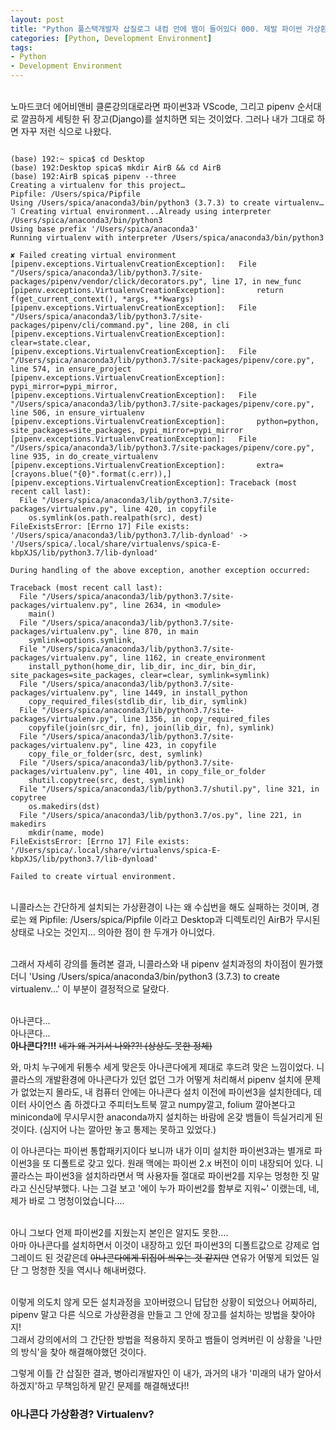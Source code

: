```yaml
---
layout: post
title: "Python 풀스택개발자 삽질로그 내컴 안에 뱀이 들어있다 000. 제발 파이썬 가상환경과 장고(Django) 좀 설치하게 해주세요"
categories: [Python, Development Environment]
tags: 
- Python
- Development Environment
---
```


<br>노마드코더 에어비앤비 클론강의대로라면 파이썬3과 VScode, 그리고 pipenv 순서대로 깔끔하게 세팅한 뒤 장고(Django)를 설치하면 되는 것이었다. 
그러나 내가 그대로 하면 자꾸 저런 식으로 나왔다.

~~~

(base) 192:~ spica$ cd Desktop
(base) 192:Desktop spica$ mkdir AirB && cd AirB
(base) 192:AirB spica$ pipenv --three
Creating a virtualenv for this project…
Pipfile: /Users/spica/Pipfile
Using /Users/spica/anaconda3/bin/python3 (3.7.3) to create virtualenv…
⠹ Creating virtual environment...Already using interpreter /Users/spica/anaconda3/bin/python3
Using base prefix '/Users/spica/anaconda3'
Running virtualenv with interpreter /Users/spica/anaconda3/bin/python3

✘ Failed creating virtual environment 
[pipenv.exceptions.VirtualenvCreationException]:   File "/Users/spica/anaconda3/lib/python3.7/site-packages/pipenv/vendor/click/decorators.py", line 17, in new_func
[pipenv.exceptions.VirtualenvCreationException]:       return f(get_current_context(), *args, **kwargs)
[pipenv.exceptions.VirtualenvCreationException]:   File "/Users/spica/anaconda3/lib/python3.7/site-packages/pipenv/cli/command.py", line 208, in cli
[pipenv.exceptions.VirtualenvCreationException]:       clear=state.clear,
[pipenv.exceptions.VirtualenvCreationException]:   File "/Users/spica/anaconda3/lib/python3.7/site-packages/pipenv/core.py", line 574, in ensure_project
[pipenv.exceptions.VirtualenvCreationException]:       pypi_mirror=pypi_mirror,
[pipenv.exceptions.VirtualenvCreationException]:   File "/Users/spica/anaconda3/lib/python3.7/site-packages/pipenv/core.py", line 506, in ensure_virtualenv
[pipenv.exceptions.VirtualenvCreationException]:       python=python, site_packages=site_packages, pypi_mirror=pypi_mirror
[pipenv.exceptions.VirtualenvCreationException]:   File "/Users/spica/anaconda3/lib/python3.7/site-packages/pipenv/core.py", line 935, in do_create_virtualenv
[pipenv.exceptions.VirtualenvCreationException]:       extra=[crayons.blue("{0}".format(c.err)),]
[pipenv.exceptions.VirtualenvCreationException]: Traceback (most recent call last):
  File "/Users/spica/anaconda3/lib/python3.7/site-packages/virtualenv.py", line 420, in copyfile
    os.symlink(os.path.realpath(src), dest)
FileExistsError: [Errno 17] File exists: '/Users/spica/anaconda3/lib/python3.7/lib-dynload' -> '/Users/spica/.local/share/virtualenvs/spica-E-kbpXJS/lib/python3.7/lib-dynload'

During handling of the above exception, another exception occurred:

Traceback (most recent call last):
  File "/Users/spica/anaconda3/lib/python3.7/site-packages/virtualenv.py", line 2634, in <module>
    main()
  File "/Users/spica/anaconda3/lib/python3.7/site-packages/virtualenv.py", line 870, in main
    symlink=options.symlink,
  File "/Users/spica/anaconda3/lib/python3.7/site-packages/virtualenv.py", line 1162, in create_environment
    install_python(home_dir, lib_dir, inc_dir, bin_dir, site_packages=site_packages, clear=clear, symlink=symlink)
  File "/Users/spica/anaconda3/lib/python3.7/site-packages/virtualenv.py", line 1449, in install_python
    copy_required_files(stdlib_dir, lib_dir, symlink)
  File "/Users/spica/anaconda3/lib/python3.7/site-packages/virtualenv.py", line 1356, in copy_required_files
    copyfile(join(src_dir, fn), join(lib_dir, fn), symlink)
  File "/Users/spica/anaconda3/lib/python3.7/site-packages/virtualenv.py", line 423, in copyfile
    copy_file_or_folder(src, dest, symlink)
  File "/Users/spica/anaconda3/lib/python3.7/site-packages/virtualenv.py", line 401, in copy_file_or_folder
    shutil.copytree(src, dest, symlink)
  File "/Users/spica/anaconda3/lib/python3.7/shutil.py", line 321, in copytree
    os.makedirs(dst)
  File "/Users/spica/anaconda3/lib/python3.7/os.py", line 221, in makedirs
    mkdir(name, mode)
FileExistsError: [Errno 17] File exists: '/Users/spica/.local/share/virtualenvs/spica-E-kbpXJS/lib/python3.7/lib-dynload'

Failed to create virtual environment.

~~~

<br>니콜라스는 간단하게 설치되는 가상환경이 나는 왜 수십번을 해도 실패하는 것이며, 경로는 왜 Pipfile: /Users/spica/Pipfile 이라고 Desktop과 디렉토리인 AirB가 무시된 상태로 나오는 것인지... 의아한 점이 한 두개가 아니었다.

<br>그래서 자세히 강의를 돌려본 결과, 니콜라스와 내 pipenv 설치과정의 차이점이 뭔가했더니 'Using /Users/spica/anaconda3/bin/python3 (3.7.3) to create virtualenv…' 이 부분이 결정적으로 달랐다.

<br>아나콘다...
<br>아나콘다...
<br> **아나콘다?!!!** ~~네가 왜 거기서 나와??! (상상도 못한 정체)~~ 

와, 마치 누구에게 뒤통수 세게 맞은듯 아나콘다에게 제대로 후드려 맞은 느낌이었다. 니콜라스의 개발환경에 아나콘다가 있던 없던 그가 어떻게 처리해서 pipenv 설치에 문제가 없었는지 몰라도, 내 컴퓨터 안에는 아나콘다 설치 이전에 파이썬3을 설치한데다, 데이터 사이언스 좀 하겠다고 주피터노트북 깔고 numpy깔고, folium 깔아본다고 miniconda에 무시무시한 anaconda까지 설치하는 바람에 온갖 뱀들이 득실거리게 된 것이다. (심지어 나는 깔아만 놓고 통제는 못하고 있었다.)

이 아나콘다는 파이썬 통합패키지이다 보니까 내가 이미 설치한 파이썬3과는 별개로 파이썬3을 또 디폴트로 갖고 있다. 원래 맥에는 파이썬 2.x 버전이 이미 내장되어 있다. 니콜라스는 파이썬3을 설치하라면서 맥 사용자들 절대로 파이썬2를 지우는 멍청한 짓 말라고 신신당부했다. 나는 그걸 보고 '에이 누가 파이썬2를 함부로 지워~' 이랬는데, 네, 제가 바로 그 멍청이었습니다....

<br>아니 그보다 언제 파이썬2를 지웠는지 본인은 알지도 못한....
<br>아마 아나콘다를 설치하면서 이것이 내장하고 있던 파이썬3의 디폴트값으로 강제로 업그레이드 된 것같은데 ~~아나콘다에게 뒤집어 씌우는 것 같지만~~ 연유가 어떻게 되었든 일단 그 멍청한 짓을 역시나 해내버렸다. 

<br>이렇게 의도치 않게 모든 설치과정을 꼬아버렸으니 답답한 상황이 되었으나 어찌하리, pipenv 말고 다른 식으로 가상환경을 만들고 그 안에 장고를 설치하는 방법을 찾아야지!
<br>그래서 강의에서의 그 간단한 방법을 적용하지 못하고 뱀들이 엉켜버린 이 상황을 '나만의 방식'을 찾아 해결해야했던 것이다. 

그렇게 이틀 간 삽질한 결과, 병아리개발자인 이 내가, 과거의 내가 '미래의 내가 알아서 하겠지'하고 무책임하게 맡긴 문제를 해결해냈다!!


### 아나콘다 가상환경? Virtualenv?
